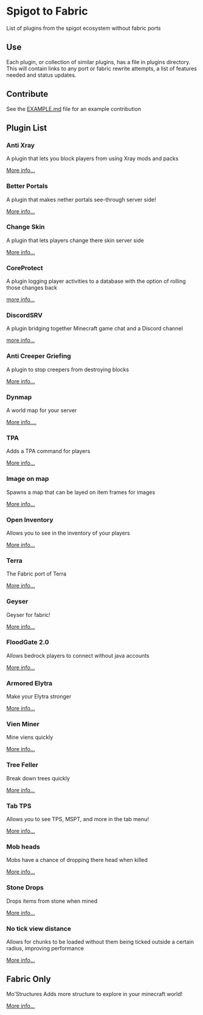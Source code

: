 # Spigot to Fabric
List of plugins from the spigot ecosystem without fabric ports

## Use

Each plugin, or collection of similar plugins, has a file in plugins directory. This will contain links to any port or fabric rewrite attempts, a list of features needed and status updates.

## Contribute

See the [EXAMPLE.md](./EXAMPLE.md) file for an example contribution

## Plugin List
### Anti Xray
A plugin that lets you block players from using Xray mods and packs 

[More info...](./plugins/Anti_Xray.md)

### Better Portals
A plugin that makes nether portals see-through server side!

[More info...](./plugins/Better_Portals.md)

### Change Skin
A plugin that lets players change there skin server side

[More info...](./plugins/ChangeSkin.md)

### CoreProtect
A plugin logging player activities to a database with the option of rolling those changes back

[more info...](./plugins/coreprotect.md)

### DiscordSRV
A plugin bridging together Minecraft game chat and a Discord channel

[more info...](./plugins/discordsrv.md)

### Anti Creeper Griefing
A plugin to stop creepers from destroying blocks

[More info...](./plugins/Anti_Creeper_Grief.md)

### Dynmap 
A world map for your server

[More info....](./plugins/Dynmap.md)

### TPA
Adds a TPA command for players

[More info...](./plugins/FabricTPA.md)

### Image on map
Spawns a map that can be layed on item frames for images

[More info...](./plugins/Image_on_map.md)

### Open Inventory
Allows you to see in the inventory of your players

[More info...](./plugins/OpenInv.md)

### Terra
The Fabric port of Terra

[More info...](./plugins/Terra.md)

### Geyser
Geyser for fabric!

[More info...](./plugins/geyser.md)

### FloodGate 2.0
Allows bedrock players to connect without java accounts

[More info...](./plugins/floodgate.md)

### Armored Elytra
Make your Elytra stronger

[More info...](./plugins/Armored_Elytra.md)

### Vien Miner
Mine viens quickly

[More info...](./plugins/Vien_Miner.md)

### Tree Feller
Break down trees quickly

[More info...](./plugins/Tree_Feller.md)

### Tab TPS 
Allows you to see TPS, MSPT, and more in the tab menu!

[More info...](./plugins/Tab_TPS.md)

### Mob heads
Mobs have a chance of dropping there head when killed

[More info...](./plugins/Mob_heads.md)

### Stone Drops
Drops items from stone when mined

[More info...](./plugins/Stone_drops.md)

### No tick view distance
Allows for chunks to be loaded without them being ticked outside a certain radius, improving performance

[More info...](./plugins/no-tick-view-distance.md)

## Fabric Only
Mo'Structures
Adds more structure to explore in your minecraft world!

[More info...](./plugins/Mo-Structures)
